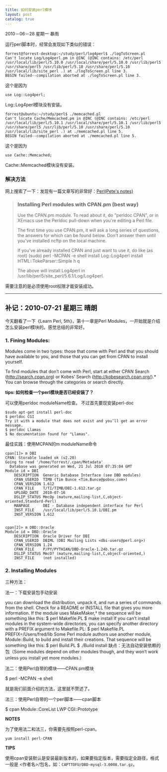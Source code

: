 ```yaml
---
title: 如何安装perl模块
layout: post
catalog: true
---
```


2010－06－28 星期一 暴雨

运行perl脚本时，经常会发现如下类似的错误：

    forrest@forrest-desktop:~/study/perl/log4perl$ ./logToScreen.pl 
    Can't locate Log/Log4perl.pm in @INC (@INC contains: /etc/perl /usr/local/lib/perl/5.10.0 /usr/local/share/perl/5.10.0 /usr/lib/perl5 /usr/share/perl5 /usr/lib/perl/5.10 /usr/share/perl/5.10 /usr/local/lib/site_perl .) at ./logToScreen.pl line 3.
    BEGIN failed--compilation aborted at ./logToScreen.pl line 3.

这个是因为

    use Log::Log4perl;

Log::Log4perl模块没有安装。

    forrest@ubuntu:~/study/perl$ ./memcached.pl 
    Can't locate Cache/Memcached.pm in @INC (@INC contains: /etc/perl /usr/local/lib/perl/5.10.1 /usr/local/share/perl/5.10.1 /usr/lib/perl5 /usr/share/perl5 /usr/lib/perl/5.10 /usr/share/perl/5.10 /usr/local/lib/site_perl .) at ./memcached.pl line 5.
    BEGIN failed--compilation aborted at ./memcached.pl line 5.

这个是因为

    use Cache::Memcached;

Cache::Memcached模块没有安装。

### 解决方法

网上搜索了一下：发现有一篇文章写的非常好：[Perl(Pete's notes)](http://www.cisl.ucar.edu/nets/intro/staff/siemsen/tools/perl.html#log4perl)

> ### Installing Perl modules with CPAN.pm (best way)
>
> Use the CPAN.pm module. To read about it, do "perldoc CPAN", or in XEmacs use the Perldoc pull-down when you're editing a Perl file.
> 
> The first time you use CPAN.pm, it will ask a long series of questions, the answers for which can be found below. Don't answer them until you've installed ncftp on the local machine.
> 
> If you've already installed CPAN and just want to use it, do like
>   (as root)
>   (sudo) perl -MCPAN -e shell
>   install Log::Log4perl
>   install HTML::TokeParser::Simple
>   h
>   q
>
> The above will install Log4perl in /usr/lib/perl5/site_perl/5.6.1/Log/Log4perl.

需要注意的是必须使用root权限才能安装成功。

---

补记：2010-07-21 星期三 晴朗
--------------------------

今天翻看了一下《Learn Perl, 5th》，第十一章是Perl Modules，一开始就是介绍怎么安装perl模块的。感觉总结的非常好。

### 1. Fining Modules:

Modules come in two types: those that come with Perl and that you should have available to you, and those that you can get from CPAN to install yourself. 

To find modules that don’t come with Perl, start at either CPAN Search (http://search.cpan.org) or Kobes’ Search (http://kobesearch.cpan.org/).* You can browse through the categories or search directly.

**tips: 如何检查一个perl模块是否已经安装了？**

可以使用perldoc moduleName检查。
不过首先要现安装perl-doc

    $sudo apt-get install perl-doc
    $ perldoc CGI
    Try it with a module that does not exist and you’ll get an error message.
    $ perldoc Llamas
    $ No documentation found for "Llamas".

最佳实践：使用MCPAN的m moduleName命令

    cpan[1]> m DBI
    CPAN: Storable loaded ok (v2.20)
    Going to read '/home/forrest/.cpan/Metadata'
      Database was generated on Wed, 21 Jul 2010 07:35:04 GMT
    Module id = DBI
        DESCRIPTION  Generic Database Interface (see DBD modules)
        CPAN_USERID  TIMB (Tim Bunce <Tim.Bunce@pobox.com>)
        CPAN_VERSION 1.612
        CPAN_FILE    T/TI/TIMB/DBI-1.612.tar.gz
        UPLOAD_DATE  2010-07-16
        DSLIP_STATUS MmcOp (mature,mailing-list,C,object-oriented,Standard-Perl)
        MANPAGE      DBI - Database independent interface for Perl
        INST_FILE    /usr/local/lib/perl/5.10.1/DBI.pm
        INST_VERSION 1.612


    cpan[2]> m DBD::Oracle
    Module id = DBD::Oracle
        DESCRIPTION  Oracle Driver for DBI
        CPAN_USERID  DBIML (DBI Mailing Lists <dbi-users@perl.org>)
        CPAN_VERSION 1.24
        CPAN_FILE    P/PY/PYTHIAN/DBD-Oracle-1.24b.tar.gz
        DSLIP_STATUS MmcO? (mature,mailing-list,C,object-oriented,)
        INST_FILE    (not installed)

### 2. Installing Modules

三种方法：

法一：下载安装包手动安装

you can download the distribution, unpack it, and run a series of commands from the shell. Check for a README or INSTALL file that gives you more information. If the module uses MakeMaker,† the sequence will be something like this:
    $ perl Makefile.PL
    $ make install
If you can’t install modules in the system-wide directories, you can specify another directory with a PREFIX argument to Makefile.PL:
    $ perl Makefile.PL PREFIX=/Users/fred/lib
Some Perl module authors use another module, Module::Build, to build and install their creations. That sequence will be something like this:
    $ perl Build.PL
    $ ./Build install
缺点：无法自动安装依赖的包（Some modules depend on other modules though, and they won’t work unless you install yet more modules.）

法二：使用Perl自带的模块——CPAN.pm模块

$ perl -MCPAN -e shell

就是我们前面介绍的方法，这里就不赘述了。

法三：使用Perl自带的一个perl脚本——cpan脚本

$ cpan Module::CoreList LWP CGI::Prototype

**NOTES** 

为了使用法二和法三，你需要先按照perl-cpan。

    yum install perl-CPAN

**TIPS**

使用cpan安装默认是安装最新版本的，如果要指定版本，需要指定全路径，格式一般是 <作者名>/包名，如：`CAPTTOFU/DBD-mysql-3.0008.tar.gz`。


